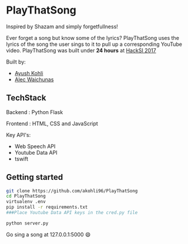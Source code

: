 
# PlayThatSong

Inspired by Shazam and simply forgetfullness!

Ever forget a song but know some of the lyrics? PlayThatSong uses the lyrics of the song the user sings to it to pull up a corresponding YouTube video. PlayThatSong was built under **24 hours** at [HackSI 2017](https://hacksi.org/)

Built by:
* [Ayush Kohli](github.com/akohli96)
* [Alec Waichunas](https://github.com/AlecWaichunas)



## TechStack
Backend : Python Flask

Frontend : HTML, CSS and JavaScript

Key API's:

* Web Speech API
* Youtube Data API
* tswift


## Getting started
```bash
git clone https://github.com/akohli96/PlayThatSong
cd PlayThatSong
virtualenv .env
pip install -r requirements.txt
###Place Youtube Data API keys in the cred.py file

python server.py

```
Go sing a song at 127.0.0.1:5000 :smile:
